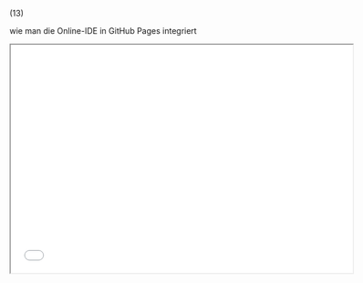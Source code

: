 (13)

wie man die Online-IDE in GitHub Pages integriert

<iframe src="Template.html" style="width:600px; height:400px"></iframe>
